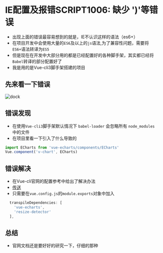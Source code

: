 # IE配置及报错SCRIPT1006: 缺少 ')'等错误
* 出现上面的错误最容易想到的就是，IE不认识这样的语法（es6+）
* 在项目开发中会使用大量的`ES6`及以上的`js`语法,为了兼容性问题，需要将`ES6+`语法转译为`ES5`
* 但是现在在开发中大部分用的都是已经配置好的各种脚手架，其实都已经将`Babel`转译的部分配置好了
* 我是用的是Vue-cli3脚手架搭建的项目

## 先来看一下错误
<img style="" :src="$withBase('/image/ie-error-babel.png')" alt="dock">

## 错误发现
* 在使用`Vue-cli3`脚手架默认情况下 `babel-loader` 会忽略所有 `node_modules` 中的文件
* 在项目里看一下引入了什么导致的
```js
import ECharts from 'vue-echarts/components/ECharts' 
Vue.component('v-chart', ECharts)
```
## 错误解决
* 在Vue-cli官网的配置参考中给出了解决办法
* [传送](https://cli.vuejs.org/zh/config/#transpiledependencies)
* 只需要在`vue.config.js`的`module.exports`对象中加入
```js
  transpileDependencies: [
    'vue-echarts',
    'resize-detector'
  ],
```
## 总结
* 官网文档还是要好好的研究一下，仔细的那种
